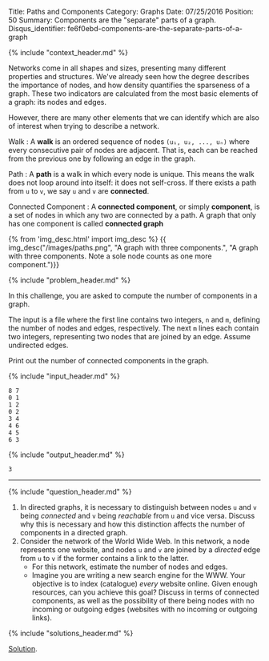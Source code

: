 Title: Paths and Components
Category: Graphs
Date: 07/25/2016
Position: 50
Summary: Components are the "separate" parts of a graph.
Disqus_identifier: fe6f0ebd-components-are-the-separate-parts-of-a-graph


{% include "context_header.md" %}

Networks come in all shapes and sizes, presenting many different properties
and structures. We've already seen how the degree describes the importance
of nodes, and how density quantifies the sparseness of a graph. These two
indicators are calculated from the most basic elements of a graph: its
nodes and edges.

However, there are many other elements that we can identify which are also
of interest when trying to describe a network.

Walk[](#walk)
: A **walk** is an ordered sequence of nodes `(u₁, u₂, ..., uₙ)` where
every consecutive pair of nodes are adjacent. That is, each can be reached
from the previous one by following an edge in the graph.

Path[](#path)
: A **path** is a walk in which every node is unique. This means the walk
does not loop around into itself: it does not self-cross. If there exists a
path from `u` to `v`, we say `u` and `v` are **connected**.

Connected Component[](#component)
: A **connected component**, or simply **component**, is a set of nodes in
which any two are connected by a path. A graph that only has one component
is called **connected graph**

{% from 'img_desc.html' import img_desc %}
{{ img_desc("/images/paths.png",
            "A graph with three components.",
            "A graph with three components. Note a sole node counts as one more component.")}}


{% include "problem_header.md" %}

In this challenge, you are asked to compute the number of components in a
graph.

The input is a file where the first line contains two integers, `n` and
`m`, defining the number of nodes and edges, respectively. The next `m`
lines each contain two integers, representing two nodes that are joined by
an edge. Assume undirected edges.

Print out the number of connected components in the graph.


{% include "input_header.md" %}

```
8 7
0 1
1 2
0 2
3 4
4 6
4 5
6 3
```

{% include "output_header.md" %}

```
3
```

----------------------------------------


{% include "question_header.md" %}

1. In directed graphs, it is necessary to distinguish between nodes `u` and
   `v` being *connected* and `v` being *reachable* from `u` and vice
   versa. Discuss why this is necessary and how this distinction affects
   the number of components in a directed graph.
2. Consider the network of the World Wide Web. In this network, a node
   represents one website, and nodes `u` and `v` are joined by a *directed*
   edge from `u` to `v` if the former contains a link to the latter.
    + For this network, estimate the number of nodes and edges.
    + Imagine you are writing a new search engine for the WWW. Your
      objective is to index (catalogue) *every* website online. Given
      enough resources, can you achieve this goal? Discuss in terms of
      connected components, as well as the possibility of there being nodes
      with no incoming or outgoing edges (websites with no incoming or
      outgoing links).


{% include "solutions_header.md" %}

[Solution](https://github.com/Leockard/erdos/blob/master/solutions/graphs/paths.py).
